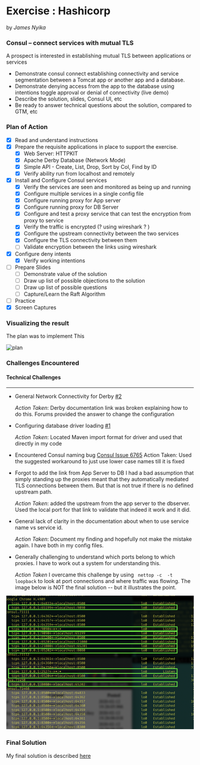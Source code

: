 # Exercise : Hashicorp

by *James Nyika*


### Consul – connect services with mutual TLS

A prospect is interested in establishing mutual TLS between applications or services

* Demonstrate consul connect establishing connectivity and service segmentation between a Tomcat app or another app and a database.
* Demonstrate denying access from the app to the database using intentions toggle approval or denial of connectivity (live demo)
* Describe the solution, slides, Consul UI, etc
* Be ready to answer technical questions about the solution, compared to GTM, etc

### Plan of Action

 - [X] Read and understand instructions
 - [X] Prepare the requisite applications in place to support the exercise.
   - [X] Web Server: HTTPKIT
   - [X] Apache Derby Database (Network Mode)
   - [X] Simple API - Create, List, Drop, Sort by Col, Find by ID
   - [X] Verify ability run from localhost and remotely

- [X] Install and Configure Consul services
  - [X] Verify the services are seen and monitored as being up and running
  - [X] Configure multiple services in a single config file
  - [X] Configure running proxy for App server
  - [X] Configure running proxy for DB Server
  - [X] Configure and test a proxy service that can test the encryption from proxy to service
  - [X] Verify the traffic is encrypted (? using wireshark ? )
  - [X] Configure the upstream connectivity between the two services
  - [X] Configure the TLS connectivity between them
  - [ ] Validate encryption between the links using wireshark

- [X] Configure deny intents
  - [X] Verify working intentions

- [ ] Prepare Slides
    - [ ] Demonstrate value of the solution
    - [ ] Draw up list of possible objections to the solution
    - [ ] Draw up list of possible questions
    - [ ] Capture/Learn the Raft Algorithm

 - [ ] Practice
 - [X] Screen Captures

### Visualizing the result

 The plan was to implement This

 ![plan](../resources/images/ThePlan.png)


### Challenges Encountered

 #### Technical Challenges
 ---

 * General Network Connectivity for Derby [#2](https://github.com/jamesnyika/hashi/issues/2)

   *Action Taken*: Derby documentation link was broken explaining how to do this. Forums provided the answer to change the configuration
 * Configuring database driver loading [#1](https://github.com/jamesnyika/hashi/issues/1)

   *Action Taken*: Located Maven import format for driver and used that directly in my code
 * Encountered Consul naming bug [Consul Issue 6765](https://github.com/hashicorp/consul/issues/6765)
   Action Taken: Used the suggested workaround to just use lower case names till it is fixed

 * Forgot to add the link from App Server to DB
   I had a bad assumption that simply standing up the proxies meant that they automatically mediated TLS connections between them. But that is not true if there is no defined upstream path.

   *Action Taken*: added the upstream from the app server to the dbserver. Used the local port for that link to validate that indeed it work and it did.

 * General lack of clarity in the documentation about when to use service name vs service id.

   *Action Taken*: Document my finding and hopefully not make the mistake again. I have both in my config files.

 * Generally challenging to understand which ports belong to which proxies. I have to work out a system for understanding this.

   *Action Taken* I overcame this challenge by using ```` nettop -c  -t loopback```` to look at port connections and where traffic was flowing. The image below is NOT the final solution -- but it illustrates the point.

 ![NettopDiagram](../resources/images/ConsulServiceMesh.png)


### Final Solution
 My final solution is described [here](./solution.md)
